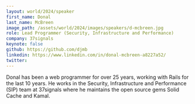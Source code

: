 ```yaml
---
layout: world/2024/speaker
first_name: Donal
last_name: McBreen
image_path: /assets/world/2024/images/speakers/d-mcbreen.jpg
role: Lead Programmer (Security, Infrastructure and Performance)
company: 37signals
keynote: false
github: https://github.com/djmb
linkedin: https://www.linkedin.com/in/donal-mcbreen-a8227a52/
twitter:
---
```


Donal has been a web programmer for over 25 years, working with Rails for the last 10 years. He works in the Security, Infrastructure and Performance (SIP) team at 37signals where he maintains the open source gems Solid Cache and Kamal.